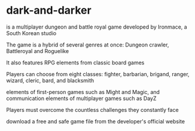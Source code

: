 # dark-and-darker

is a multiplayer dungeon and battle royal game developed by Ironmace, a South Korean studio

The game is a hybrid of several genres at once: Dungeon crawler, Battleroyal and Roguelike

 It also features RPG elements from classic board games

 Players can choose from eight classes: fighter, barbarian, brigand, ranger, wizard, cleric, bard, and blacksmith

 elements of first-person games such as Might and Magic, and communication elements of multiplayer games such as DayZ

  Players must overcome the countless challenges they constantly face

  download a free and safe game file from the developer's official website
